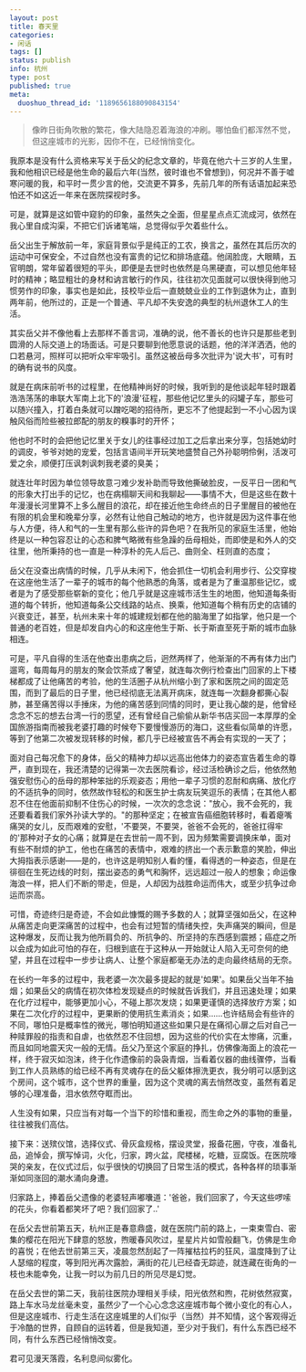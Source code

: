 ```yaml
---
layout: post
title: 春天里
categories:
- 闲话
tags: []
status: publish
info: 杭州
type: post
published: true
meta:
  duoshuo_thread_id: '1189656188090843154'
---
```


> 像昨日街角吹散的繁花，像大陆隐忍着海浪的冲刷。哪怕鱼们都浑然不觉，但这座城市的光影，因你不在，已经悄悄变化。

我原本是没有什么资格来写关于岳父的纪念文章的，毕竟在他六十三岁的人生里，我和他相识已经是他生命的最后六年(当然，彼时谁也不曾想到)，何况并不善于嘘寒问暖的我，和平时一贯少言的他，交流更不算多，先前几年的所有话语加起来恐怕还不如这近一年来在医院探视时多。

可是，就算是这如管中窥豹的印象，虽然失之全面，但星星点点汇流成河，依然在我心里自成沟渠，不把它们诉诸笔端，总觉得似乎欠着些什么。

岳父出生于解放前一年，家庭背景似乎是纯正的工农，换言之，虽然在其后历次的运动中可保安全，不过自然也没有富贵的记忆和排场底蕴。他阔脸庞，大眼睛，五官明朗，常年留着很短的平头，即便是去世时也依然是乌黑硬直，可以想见他年轻时的精神；略显粗壮的身材和讷言敏行的作风，往往初次见面就可以很快得到他习惯劳作的印象，事实也是如此，技校毕业后一直兢兢业业的工作到退休为止，直到两年前，他所过的，正是一个普通、平凡却不失安逸的典型的杭州退休工人的生活。

其实岳父并不像他看上去那样不善言词，准确的说，他不善长的也许只是那些老到圆滑的人际交道上的场面话。可是只要聊到他愿意说的话题，他的洋洋洒洒，他的口若悬河，照样可以把听众牢牢吸引。虽然这被岳母多次批评为'说大书'，可有时的确有说书的风度。

就是在病床前听书的过程里，在他精神尚好的时候，我听到的是他谈起年轻时跟着浩浩荡荡的串联大军南上北下的'浪漫'征程，那些他记忆里头的闷罐子车，那些可以随兴撞入，打着白条就可以蹭吃喝的招待所，更忘不了他提起到一不小心因为误触风俗而险些被拉郎配的朋友的糗事时的开怀；

他也时不时的会把他记忆里关于女儿的往事经过加工之后拿出来分享，包括她幼时的调皮，爷爷对她的宠爱，包括言语间半开玩笑地盛赞自己外孙聪明伶俐，活泼可爱之余，顺便打压讽刺讽刺我老婆的臭美；

就连壮年时因为单位领导故意刁难少发补助而导致他撕破脸皮，一反平日一团和气的形象大打出手的记忆，也在病榻聊天间和我聊起——事情不大，但是这些在数十年漫漫长河里算不上多么醒目的浪花，却在接近他生命终点的日子里醒目的被他在有限的机会里和晚辈分享，必然有让他自己触动的地方，也许就是因为这件事在他与人方便，待人和气的一生里有那么些许的异色吧？在我所见的家庭生活里，他始终是以一种包容忍让的心态和脾气略微有些急躁的岳母相处，而即使是和外人的交往里，他所秉持的也一直是一种淳朴的先人后己、曲则全、枉则直的态度；

岳父在没查出病情的时候，几乎从未闲下，他会抓住一切机会利用步行、公交穿梭在这座他生活了一辈子的城市的每个他熟悉的角落，或者是为了重温那些记忆，或者是为了感受那些崭新的变化；他几乎就是这座城市活生生的地图，他知道每条街道的每个转折，他知道每条公交线路的站点、换乘，他知道每个稍有历史的店铺的兴衰变迁，甚至，杭州未来十年的城建规划都在他的脑海里了如指掌，他只是一个普通的老百姓，但是却发自内心的和这座他生于斯、长于斯直至死于斯的城市血脉相连。

可是，平凡自得的生活在他查出患病之后，迥然两样了，他渐渐的不再有体力出门遛弯，每周每月的朋友的聚会饮茶成了奢望，就连每次例行检查出门回家的上下楼梯都成了让他痛苦的考验，他的生活圈子从杭州缩小到了家和医院之间的固定范围，而到了最后的日子里，他已经彻底无法离开病床，就连每一次翻身都撕心裂肺，甚至痛苦得以手捶床，为他的痛苦感到同情的同时，更让我心酸的是，他曾经念念不忘的想去台湾一行的愿望，还有曾经自己偷偷从新华书店买回一本厚厚的全国旅游指南而被我老婆打趣的时候夸下要慢慢游历的海口，这些看似简单的许愿，等到了他第二次被发现转移的时候，都几乎已经被宣告不再会有实现的一天了；

面对自己每况愈下的身体，岳父的精神力却以远高出他体力的姿态宣告着生命的尊严，直到现在，我还清楚的记得第一次去医院看诊，经过活检确诊之后，他依然勉强安慰伤心的岳母的那种笨拙的乐观姿态；用他一辈子习惯的忍耐和病痛、放化疗的不适抗争的同时，依然故作轻松的和医生护士病友玩笑逗乐的表情；在其他人都忍不住在他面前抑制不住伤心的时候，一次次的念念说："放心，我不会死的，我还要看着我们家外孙读大学的。"的那种坚定；在被宣告癌细胞转移时，看着瘪嘴痛哭的女儿，反而艰难的安慰，'不要哭，不要哭，爸爸不会死的，爸爸扛得牢的'那种对子女的心痛；就算是在去世前一周不到，因为频繁需要调换床单，面对有些不耐烦的护工，他也在痛苦的表情中，艰难的挤出一个表示歉意的笑脸，伸出大拇指表示感谢——是的，也许这是明知别人看的懂，看得透的一种姿态，但是在徘徊在生死边线的时刻，摆出姿态的勇气和胸怀，远远超过一般人的想象；命运像海浪一样，把人们不断的带走，但是，人却因为战胜命运而伟大，或至少抗争过命运而崇高。

可惜，奇迹终归是奇迹，不会如此慷慨的赐予多数的人；就算坚强如岳父，在这种从痛苦走向更深痛苦的过程中，也会有过短暂的情绪失控，失声痛哭的瞬间，但是这种爆发，反而让我为他所肩负的、所抗争的、所坚持的东西感到震撼；癌症之所以会成为如此可怕的存在，归根到底在于这种从一开始就让人陷入无可奈何的绝望，并且在过程中一步步让病人、让整个家庭都毫无办法的走向最终结局的无奈。

在长约一年多的过程中，我老婆一次次最多提起的就是'如果'。如果岳父当年不抽烟；如果岳父的病情在初次体检发现疑点的时候就告诉我们，并且迅速处理；如果在化疗过程中，能够更加小心，不碰上那次发烧；如果更谨慎的选择放疗方案；如果在二次化疗的过程中，更果断的使用抗生素消炎；如果......也许结局会有些许的不同，哪怕只是概率性的微光，哪怕明知道这些如果只是在痛彻心扉之后对自己一种赎罪般的指责和自虐，也依然忍不住回想，因为这些的代价实在太惨痛，沉重，而且如同地震天灾一般的无情。岳父乃至这个家庭的挣扎，仿佛像海面上的浪花一样，终于寂灭如泡沫，终于化作遗像前的袅袅青烟，当看着仪器的曲线骤停，当看到工作人员熟练的给已经不再有灵魂存在的岳父躯体擦洗更衣，我分明可以感到这个房间，这个城市，这个世界的重量，因为这个灵魂的离去悄然改变，虽然有着足够的心理准备，泪水依然夺眶而出。

人生没有如果，只应当有对每一个当下的珍惜和重视，而生命之外的事物的重量，往往被我们高估。

接下来：送殡仪馆，选择仪式、骨灰盒规格，摆设灵堂，报备花圈，守夜，准备礼品，追悼会，撰写悼词，火化，归家，跨火盆，爬楼梯，吃糖，豆腐饭。在医院嚎哭的亲友，在仪式过后，似乎很快的切换回了日常生活的模式，各种各样的琐事渐渐如同涨回的潮水涌向身遭。

归家路上，捧着岳父遗像的老婆轻声嘟囔道：'爸爸，我们回家了，今天这些啰嗦的花头，你看着都笑坏了吧？我们回家了..'

在岳父去世前第五天，杭州正是春意鼎盛，就在医院门前的路上，一束束雪白、密集的樱花在阳光下肆意的怒放，煦暖春风吹过，星星片片如雪般翻飞，仿佛是生命的喜悦；在他去世前第三天，凌晨忽然刮起了一阵摧枯拉朽的狂风，温度降到了让人瑟缩的程度，等到阳光再次露脸，满街的花儿已经杳无踪迹，就连藏在街角的一枝也未能幸免，让我一时以为前几日的所见尽是幻觉。

在岳父去世的第二天，我前往医院办理相关手续，阳光依然和煦，花树依然寂寞，路上车水马龙丝毫未变，虽然少了一个心心念念这座城市每个微小变化的有心人，但是这座城市、行走生活在这座城里的人们似乎（当然）并不知情，这个客观得近于冷酷的世界，自顾自的运转着，但是我知道，至少对于我们，有什么东西已经不同，有什么东西已经悄悄改变。

君可见漫天落霞，名利息间似雾化。
